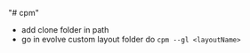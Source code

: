 "# cpm" 

- add clone folder in path
- go in evolve custom layout folder
do 
```cpm --gl <layoutName>```
